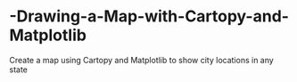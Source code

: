# -Drawing-a-Map-with-Cartopy-and-Matplotlib
Create a map using Cartopy and Matplotlib to show city locations in any state
